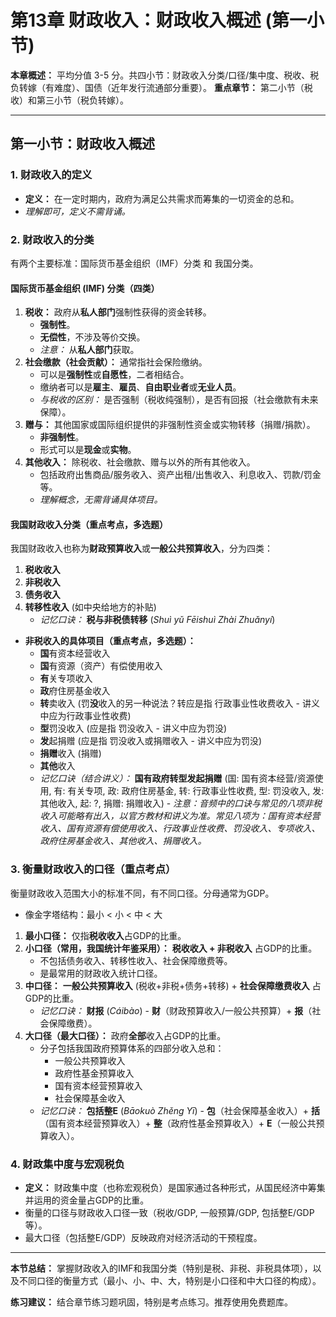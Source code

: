 # 第13章 财政收入：财政收入概述 (第一小节)

**本章概述：** 平均分值 3-5 分。共四小节：财政收入分类/口径/集中度、税收、税负转嫁（有难度）、国债（近年发行流通部分重要）。
**重点章节：** 第二小节（税收）和第三小节（税负转嫁）。

---

## 第一小节：财政收入概述

### 1. 财政收入的定义

* **定义：** 在一定时期内，政府为满足公共需求而筹集的一切资金的总和。
* *理解即可，定义不需背诵。*

### 2. 财政收入的分类

有两个主要标准：国际货币基金组织（IMF）分类 和 我国分类。

#### 国际货币基金组织 (IMF) 分类（四类）

1.  **税收：** 政府从**私人部门**强制性获得的资金转移。
    * **强制性**。
    * **无偿性**，不涉及等价交换。
    * *注意：* 从**私人部门**获取。
2.  **社会缴款（社会贡献）：** 通常指社会保险缴纳。
    * 可以是**强制性**或**自愿性**，二者相结合。
    * 缴纳者可以是**雇主**、**雇员**、**自由职业者**或**无业人员**。
    * *与税收的区别：* 是否强制（税收纯强制），是否有回报（社会缴款有未来保障）。
3.  **赠与：** 其他国家或国际组织提供的非强制性资金或实物转移（捐赠/捐款）。
    * **非强制性**。
    * 形式可以是**现金**或**实物**。
4.  **其他收入：** 除税收、社会缴款、赠与以外的所有其他收入。
    * 包括政府出售商品/服务收入、资产出租/出售收入、利息收入、罚款/罚金等。
    * *理解概念，无需背诵具体项目。*

#### 我国财政收入分类（重点考点，多选题）

我国财政收入也称为**财政预算收入**或**一般公共预算收入**，分为四类：

1.  **税收收入**
2.  **非税收入**
3.  **债务收入**
4.  **转移性收入** (如中央给地方的补贴)
    * *记忆口诀：* **税与非税债转移** (*Shuì yǔ Fēishuì Zhài Zhuǎnyí*)

* **非税收入的具体项目（重点考点，多选题）：**
    * **国**有资本经营收入
    * **国**有资源（资产）有偿使用收入
    * **有**关专项收入
    * **政**府住房基金收入
    * **转**卖收入 (罚**没**收入的另一种说法？转应是指 行政事业性收费收入 - 讲义中应为行政事业性收费)
    * **型**罚没收入 (应是指 罚没收入 - 讲义中应为罚没)
    * **发**起捐赠 (应是指 罚没收入或捐赠收入 - 讲义中应为罚没)
    * **捐赠**收入 (捐赠)
    * **其他**收入
    * *记忆口诀（结合讲义）：* **国有政府转型发起捐赠** (国: 国有资本经营/资源使用, 有: 有关专项, 政: 政府住房基金, 转: 行政事业性收费, 型: 罚没收入, 发: 其他收入, 起: ?, 捐赠: 捐赠收入) - *注意：音频中的口诀与常见的八项非税收入可能略有出入，以官方教材和讲义为准。常见八项为：国有资本经营收入、国有资源有偿使用收入、行政事业性收费、罚没收入、专项收入、政府住房基金收入、其他收入、捐赠收入。*

### 3. 衡量财政收入的口径（重点考点）

衡量财政收入范围大小的标准不同，有不同口径。分母通常为GDP。

* 像金字塔结构：最小 < 小 < 中 < 大

1.  **最小口径：** 仅指**税收收入**占GDP的比重。
2.  **小口径（常用，我国统计年鉴采用）：** **税收收入 + 非税收入** 占GDP的比重。
    * 不包括债务收入、转移性收入、社会保障缴费等。
    * 是最常用的财政收入统计口径。
3.  **中口径：** **一般公共预算收入** (税收+非税+债务+转移) + **社会保障缴费收入** 占GDP的比重。
    * *记忆口诀：* **财报** (*Cáibào*) - **财**（财政预算收入/一般公共预算）+ **报**（社会保障缴费）。
4.  **大口径（最大口径）：** 政府**全部**收入占GDP的比重。
    * 分子包括我国政府预算体系的四部分收入总和：
        * 一般公共预算收入
        * 政府性基金预算收入
        * 国有资本经营预算收入
        * 社会保障基金收入
    * *记忆口诀：* **包括整E** (*Bāokuò Zhěng Yī*) - **包**（社会保障基金收入）+ **括**（国有资本经营预算收入）+ **整**（政府性基金预算收入）+ **E**（一般公共预算收入）。

### 4. 财政集中度与宏观税负

* **定义：** 财政集中度（也称宏观税负）是国家通过各种形式，从国民经济中筹集并运用的资金量占GDP的比重。
* 衡量的口径与财政收入口径一致（税收/GDP, 一般预算/GDP, 包括整E/GDP等）。
* 最大口径（包括整E/GDP）反映政府对经济活动的干预程度。

---

**本节总结：** 掌握财政收入的IMF和我国分类（特别是税、非税、非税具体项），以及不同口径的衡量方式（最小、小、中、大，特别是小口径和中大口径的构成）。

**练习建议：** 结合章节练习题巩固，特别是考点练习。推荐使用免费题库。